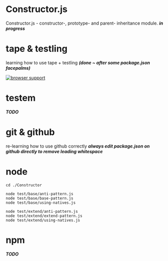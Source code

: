 ﻿Constructor.js
=====================

Constructor.js - constructor-, prototype- and parent- inheritance module. ___in progress___

tape & testling
===============

learning how to use tape + testling ___(done ~ after some package.json facepalms)___

[![browser support](http://ci.testling.com/dfkaye/Constructor.png)](http://ci.testling.com/dfkaye/Constructor)
 
testem
======

___TODO___

git & github
============

re-learning how to use github correctly  ___always edit package.json on github directly to remove leading whitespace___

node
====

    cd ./Constructor
  
    node test/base/anti-pattern.js
    node test/base/base-pattern.js
    node test/base/using-natives.js
    
    node test/extend/anti-pattern.js
    node test/extend/extend-pattern.js
    node test/extend/using-natives.js


npm
============

___TODO___
